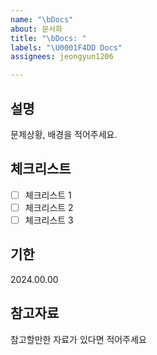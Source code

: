 ```yaml
---
name: "\bDocs"
about: 문서화
title: "\bDocs: "
labels: "\U0001F4DD Docs"
assignees: jeongyun1206

---
```


## 설명
문제상황, 배경을 적어주세요.


## 체크리스트
- [ ] 체크리스트 1
- [ ] 체크리스트 2
- [ ] 체크리스트 3

## 기한
2024.00.00

## 참고자료
참고할만한 자료가 있다면 적어주세요
